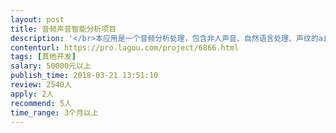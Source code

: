 ```yaml
---                
layout: post       
title: 音频声音智能分析项目           
description: '</br>本应用是一个音频分析处理，包含非人声音、自然语言处理、声纹的ai应用。</br>一、功能要求：</br>根据输入的连续音频，实时分析并给出分析结果和数据，包括：异常非人声的声响识别、呼喊求救识别、痛苦叫唤识别、特定语言词语短句识别、人声或者说话者身份。</br>二、声纹和语句识别有多家产品，其他的没有看到。</br>三、承接团队需要有自然语言处理、音频分析、声纹相关的技术或者项目经验。</br>这个项目和之前发布的“音频声音分析 ”是同一个，这次是细化，谢谢！</br>'     
contenturl: https://pro.lagou.com/project/6866.html      
tags: [其他开发]            
salary: 50000元以上          
publish_time: 2018-03-21 13:51:10         
review: 2540人                   
apply: 2人                   
recommend: 5人                   
time_range: 3个月以上              
---                 
```

